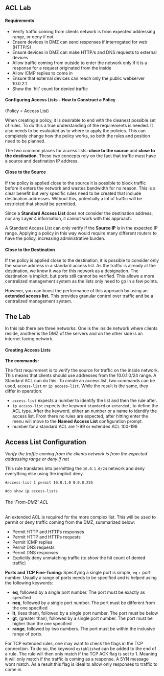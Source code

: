 ## ACL Lab

#### Requirements

* Verify traffic coming from clients network is from expected addressing range, or deny if not
* Ensure devices in DMZ can send responses if interrogated for web (HTTP/S)
* Ensure devices in DMZ can make HTTP/s and DNS requests to external devices
* Allow traffic coming from outside to enter the network only if it is a response for a request originated from the inside
* Allow ICMP replies to come in
* Ensure that external devices can reach only the public webserver 10.0.2.1
* Show the 'hit' count for denied traffic

#### Configuring Access Lists - How to Construct a Policy

(Policy = Access List)

When creating a policy, it is desirable to end with the cleanest possible set of rules. To do this a true understanding of the requirements is needed. It also needs to be evaluated as to where to apply the policies. This can completely change how the policy works, so both the rules and position need to be planned.

The two common places for access lists: **close to the source** and **close to the destination**. These two concepts rely on the fact that traffic must have a source and destination IP address.

#### Close to the Source

If the policy is applied close to the source it is possible to block traffic before it enters the network and wastes bandwidth for no reason. This is a clear benefit but very specific rules need to be created that include destination addresses. Without this, potentially a lot of traffic will be restricted that should be permitted.

Since a **Standard Access List** does not consider the destination address, nor any Layer 4 information, it cannot work with this approach. 

A Standard Access List can only verify if the **Source IP** is in the expected IP range. Applying a policy in this way would require many different routers to have the policy, increasing administrative burden.

#### Close to the Destination

If the policy is applied close to the destination, it is possible to consider only the source address in a standard access list. As the traffic is already at the destination, we know it was for this network as a designation. The destination is implicit, but ports still cannot be verified. This allows a more centralized management system as the lists only need to go in a few points.

However, you can boost the performance of this approach by using an **extended access list.** This provides granular control over traffic and be a centralized management system.

## The Lab

In this lab there are three networks. One is the inside network where clients reside, another is the DMZ of the servers and on the other side is an internet facing network.

#### Creating Access Lists

**The commands:** 

The first requirement is to verify the source for traffic on the inside network. This means that clients should use addresses from the 10.0.1.0/24 range. A Standard ACL can do this. To create an access list, two commands can be used, ```access-list``` or ```ip access-list```. While the result is the same, they differ in operation:
- ```access-list``` expects a number to identify the list and then the rule after. 
- ```ip access-list``` expects the keyword ```standard``` or ```extended,``` to define the ACL type. After the keyword, either an number or a name to identify the access list. From there no rules are expected, after hitting enter the menu will move to the **Named Access List** configuration prompt. 
- number for a standard ACL are 1-99 or extended ACL 100-199


## Access List Configuration

*Verify the traffic coming from the clients network is from the expected addressing range or deny if not*

This rule translates into permitting the ```10.0.1.0/24``` network and deny everything else using the implicit deny.
```
#access-list 1 permit 10.0.1.0 0.0.0.255
```

```
#do show ip access-lists
```

###### The 'From-DMZ' ACL

An extended ACL is required for the more complex list. This will be used to permit or deny traffic coming from the DMZ, summarized below:
* Permit HTTP and HTTPs responses
* Permit HTTP and HTTPs requests
* Permit ICMP replies
* Permit DNS requests
* Permit DNS responses
* Explicitly deny unmatching traffic (to show the hit count of denied traffic)

**Ports and TCP Fine-Tuning:**
Specifying a single port is simple, ```eq``` +  port number.
Usually a range of ports needs to be specified and is helped using the following keywords:
* **eq**, followed by a single port number. The port must be exactly as specified
* **neq**, followed by a single port number. The port must be different from the one specified
* **lt**, (less than), followed by a single port number. The port must be below
* **gt**, (greater than), followed by a single port number. The port must be higher than the one specified 
* **range**, followed by two numbers. The port must be within the inclusive range of ports. 

For TCP extended rules, one may want to check the flags in the TCP connection. To do so, the keyword ```established``` can be added to the end of a rule. The rule will then only match if the TCP ACK flag is set to 1. Meaning it will only match if the traffic is coming as a response. A SYN message wont match. As a result this flag is ideal to allow only responses to traffic to come in.










